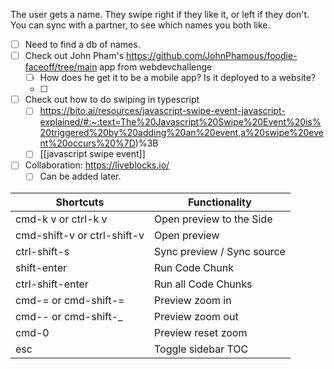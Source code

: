 The user gets a name. They swipe right if they like it, or left if they don't. You can sync with a partner, to see which names you both like. 

- [ ] Need to find a db of names.
- [ ] Check out John Pham's  https://github.com/JohnPhamous/foodie-faceoff/tree/main app from webdevchallenge
	- [ ] How does he get it to be a mobile app? Is it deployed to a website? 
	- [ ] 
- [ ] Check out how to do swiping in typescript
	- [ ] https://bito.ai/resources/javascript-swipe-event-javascript-explained/#:~:text=The%20Javascript%20Swipe%20Event%20is%20triggered%20by%20adding%20an%20event,a%20swipe%20event%20occurs%20%7D)%3B
	- [ ] [[javascript swipe event]]
- [ ] Collaboration: https://liveblocks.io/
	- [ ] Can be added later. 

|Shortcuts|Functionality|
|---|---|
|cmd-k v or ctrl-k v|Open preview to the Side|
|cmd-shift-v or ctrl-shift-v|Open preview|
|ctrl-shift-s|Sync preview / Sync source|
|shift-enter|Run Code Chunk|
|ctrl-shift-enter|Run all Code Chunks|
|cmd-= or cmd-shift-=|Preview zoom in|
|cmd-- or cmd-shift-_|Preview zoom out|
|cmd-0|Preview reset zoom|
|esc|Toggle sidebar TOC|
